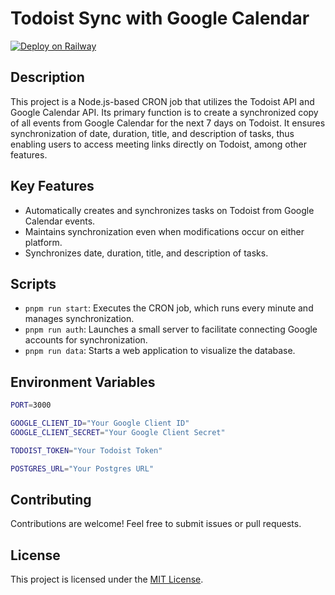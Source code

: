 # Todoist Sync with Google Calendar
[![Deploy on Railway](https://railway.app/button.svg)](https://railway.app/template/YYZMz2?referralCode=J6p1cI)

## Description
This project is a Node.js-based CRON job that utilizes the Todoist API and Google Calendar API. Its primary function is to create a synchronized copy of all events from Google Calendar for the next 7 days on Todoist. It ensures synchronization of date, duration, title, and description of tasks, thus enabling users to access meeting links directly on Todoist, among other features.

## Key Features
- Automatically creates and synchronizes tasks on Todoist from Google Calendar events.
- Maintains synchronization even when modifications occur on either platform.
- Synchronizes date, duration, title, and description of tasks.

## Scripts
- `pnpm run start`: Executes the CRON job, which runs every minute and manages synchronization.
- `pnpm run auth`: Launches a small server to facilitate connecting Google accounts for synchronization.
- `pnpm run data`: Starts a web application to visualize the database.

## Environment Variables
```sh
PORT=3000

GOOGLE_CLIENT_ID="Your Google Client ID"
GOOGLE_CLIENT_SECRET="Your Google Client Secret"

TODOIST_TOKEN="Your Todoist Token"

POSTGRES_URL="Your Postgres URL"
```

## Contributing
Contributions are welcome! Feel free to submit issues or pull requests.

## License
This project is licensed under the [MIT License](./LICENSE).